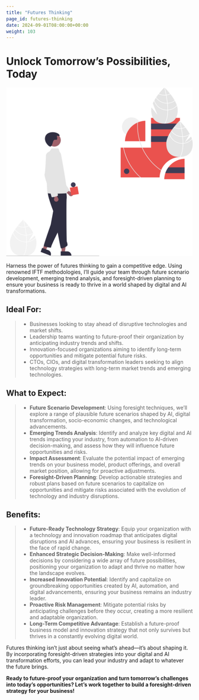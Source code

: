 ```yaml
---
title: "Futures Thinking"
page_id: futures-thinking
date: 2024-09-01T08:00:00+00:00
weight: 103
---
```


# Unlock Tomorrow’s Possibilities, Today

![Where To Play](/images/illustrations/futures-thinking.svg)

<!--more-->

Harness the power of futures thinking to gain a competitive edge. Using renowned IFTF methodologies, I’ll guide your team through future scenario development, emerging trend analysis, and foresight-driven planning to ensure your business is ready to thrive in a world shaped by digital and AI transformations.

## Ideal For:

> - Businesses looking to stay ahead of disruptive technologies and market shifts.
> - Leadership teams wanting to future-proof their organization by anticipating industry trends and shifts.
> - Innovation-focused organizations aiming to identify long-term opportunities and mitigate potential future risks.
> - CTOs, CIOs, and digital transformation leaders seeking to align technology strategies with long-term market trends and emerging technologies.

## What to Expect:

> - **Future Scenario Development**: Using foresight techniques, we’ll explore a range of plausible future scenarios shaped by AI, digital transformation, socio-economic changes, and technological advancements.
> - **Emerging Trends Analysis**: Identify and analyze key digital and AI trends impacting your industry, from automation to AI-driven decision-making, and assess how they will influence future opportunities and risks.
> - **Impact Assessment**: Evaluate the potential impact of emerging trends on your business model, product offerings, and overall market position, allowing for proactive adjustments.
> - **Foresight-Driven Planning**: Develop actionable strategies and robust plans based on future scenarios to capitalize on opportunities and mitigate risks associated with the evolution of technology and industry disruptions.

## Benefits:

> - **Future-Ready Technology Strategy**: Equip your organization with a technology and innovation roadmap that anticipates digital disruptions and AI advances, ensuring your business is resilient in the face of rapid change.
> - **Enhanced Strategic Decision-Making**: Make well-informed decisions by considering a wide array of future possibilities, positioning your organization to adapt and thrive no matter how the landscape evolves.
> - **Increased Innovation Potential**: Identify and capitalize on groundbreaking opportunities created by AI, automation, and digital advancements, ensuring your business remains an industry leader.
> - **Proactive Risk Management**: Mitigate potential risks by anticipating challenges before they occur, creating a more resilient and adaptable organization.
> - **Long-Term Competitive Advantage**: Establish a future-proof business model and innovation strategy that not only survives but thrives in a constantly evolving digital world.

Futures thinking isn’t just about seeing what’s ahead—it’s about shaping it. By incorporating foresight-driven strategies into your digital and AI transformation efforts, you can lead your industry and adapt to whatever the future brings.

**Ready to future-proof your organization and turn tomorrow’s challenges into today’s opportunities? Let’s work together to build a foresight-driven strategy for your business!**